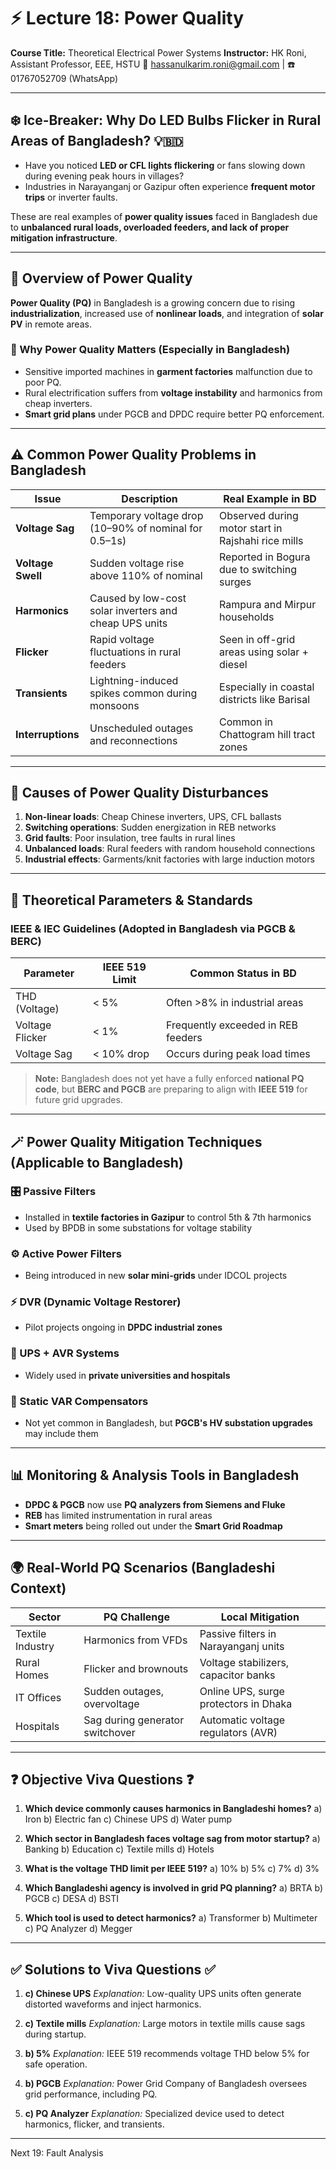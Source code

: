 # ⚡ Lecture 18: Power Quality

**Course Title:** Theoretical Electrical Power Systems
**Instructor:** HK Roni, Assistant Professor, EEE, HSTU
📧 [hassanulkarim.roni@gmail.com](mailto:hassanulkarim.roni@gmail.com) | ☎️ 01767052709 (WhatsApp)

---

## ❄️ Ice-Breaker: Why Do LED Bulbs Flicker in Rural Areas of Bangladesh? 💡🇧🇩

* Have you noticed **LED or CFL lights flickering** or fans slowing down during evening peak hours in villages?
* Industries in Narayanganj or Gazipur often experience **frequent motor trips** or inverter faults.

These are real examples of **power quality issues** faced in Bangladesh due to **unbalanced rural loads, overloaded feeders, and lack of proper mitigation infrastructure**.

---

## 📘 Overview of Power Quality

**Power Quality (PQ)** in Bangladesh is a growing concern due to rising **industrialization**, increased use of **nonlinear loads**, and integration of **solar PV** in remote areas.

### 🔎 Why Power Quality Matters (Especially in Bangladesh)

* Sensitive imported machines in **garment factories** malfunction due to poor PQ.
* Rural electrification suffers from **voltage instability** and harmonics from cheap inverters.
* **Smart grid plans** under PGCB and DPDC require better PQ enforcement.

---

## ⚠️ Common Power Quality Problems in Bangladesh

| Issue             | Description                                            | Real Example in BD                                 |
| ----------------- | ------------------------------------------------------ | -------------------------------------------------- |
| **Voltage Sag**   | Temporary voltage drop (10–90% of nominal for 0.5–1s)  | Observed during motor start in Rajshahi rice mills |
| **Voltage Swell** | Sudden voltage rise above 110% of nominal              | Reported in Bogura due to switching surges         |
| **Harmonics**     | Caused by low-cost solar inverters and cheap UPS units | Rampura and Mirpur households                      |
| **Flicker**       | Rapid voltage fluctuations in rural feeders            | Seen in off-grid areas using solar + diesel        |
| **Transients**    | Lightning-induced spikes common during monsoons        | Especially in coastal districts like Barisal       |
| **Interruptions** | Unscheduled outages and reconnections                  | Common in Chattogram hill tract zones              |

---

## 🧪 Causes of Power Quality Disturbances

1. **Non-linear loads**: Cheap Chinese inverters, UPS, CFL ballasts
2. **Switching operations**: Sudden energization in REB networks
3. **Grid faults**: Poor insulation, tree faults in rural lines
4. **Unbalanced loads**: Rural feeders with random household connections
5. **Industrial effects**: Garments/knit factories with large induction motors

---

## 🔬 Theoretical Parameters & Standards

### IEEE & IEC Guidelines (Adopted in Bangladesh via PGCB & BERC)

| Parameter       | IEEE 519 Limit | Common Status in BD                |
| --------------- | -------------- | ---------------------------------- |
| THD (Voltage)   | < 5%           | Often >8% in industrial areas      |
| Voltage Flicker | < 1%           | Frequently exceeded in REB feeders |
| Voltage Sag     | < 10% drop     | Occurs during peak load times      |

> **Note:** Bangladesh does not yet have a fully enforced **national PQ code**, but **BERC and PGCB** are preparing to align with **IEEE 519** for future grid upgrades.

---

## 🪄 Power Quality Mitigation Techniques (Applicable to Bangladesh)

### 🎛️ Passive Filters

* Installed in **textile factories in Gazipur** to control 5th & 7th harmonics
* Used by BPDB in some substations for voltage stability

### ⚙️ Active Power Filters

* Being introduced in new **solar mini-grids** under IDCOL projects

### ⚡ DVR (Dynamic Voltage Restorer)

* Pilot projects ongoing in **DPDC industrial zones**

### 🔋 UPS + AVR Systems

* Widely used in **private universities and hospitals**

### 🔄 Static VAR Compensators

* Not yet common in Bangladesh, but **PGCB's HV substation upgrades** may include them

---

## 📊 Monitoring & Analysis Tools in Bangladesh

* **DPDC & PGCB** now use **PQ analyzers from Siemens and Fluke**
* **REB** has limited instrumentation in rural areas
* **Smart meters** being rolled out under the **Smart Grid Roadmap**

---

## 🌍 Real-World PQ Scenarios (Bangladeshi Context)

| Sector           | PQ Challenge                    | Local Mitigation                      |
| ---------------- | ------------------------------- | ------------------------------------- |
| Textile Industry | Harmonics from VFDs             | Passive filters in Narayanganj units  |
| Rural Homes      | Flicker and brownouts           | Voltage stabilizers, capacitor banks  |
| IT Offices       | Sudden outages, overvoltage     | Online UPS, surge protectors in Dhaka |
| Hospitals        | Sag during generator switchover | Automatic voltage regulators (AVR)    |

---

## ❓ Objective Viva Questions ❓

1. **Which device commonly causes harmonics in Bangladeshi homes?**
   a) Iron
   b) Electric fan
   c) Chinese UPS
   d) Water pump

2. **Which sector in Bangladesh faces voltage sag from motor startup?**
   a) Banking
   b) Education
   c) Textile mills
   d) Hotels

3. **What is the voltage THD limit per IEEE 519?**
   a) 10%
   b) 5%
   c) 7%
   d) 3%

4. **Which Bangladeshi agency is involved in grid PQ planning?**
   a) BRTA
   b) PGCB
   c) DESA
   d) BSTI

5. **Which tool is used to detect harmonics?**
   a) Transformer
   b) Multimeter
   c) PQ Analyzer
   d) Megger

---

## ✅ Solutions to Viva Questions ✅

1. **c) Chinese UPS**
   *Explanation:* Low-quality UPS units often generate distorted waveforms and inject harmonics.

2. **c) Textile mills**
   *Explanation:* Large motors in textile mills cause sags during startup.

3. **b) 5%**
   *Explanation:* IEEE 519 recommends voltage THD below 5% for safe operation.

4. **b) PGCB**
   *Explanation:* Power Grid Company of Bangladesh oversees grid performance, including PQ.

5. **c) PQ Analyzer**
   *Explanation:* Specialized device used to detect harmonics, flicker, and transients.

---
Next 19: Fault Analysis
